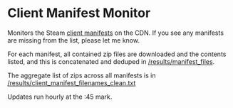# Client Manifest Monitor

Monitors the Steam [client manifests](/resources/client_manifest_urls.txt) on the CDN. If you see any manifests are missing from the list, please let me know.

For each manifest, all contained zip files are downloaded and the contents listed, and this is concatenated and deduped in [/results/manifest_files](/results/manifest_files).

The aggregate list of zips across all manifests is in [/results/client_manifest_filenames_clean.txt](/results/client_manifest_filenames_clean.txt)

Updates run hourly at the :45 mark. 
